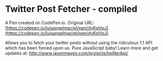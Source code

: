 # Twitter Post Fetcher - compiled

A Pen created on CodePen.io. Original URL: [https://codepen.io/luisangelmaciel/pen/dyKpVpJ](https://codepen.io/luisangelmaciel/pen/dyKpVpJ).

Allows you to fetch your twitter posts without using the ridiculous 1.1 API which has been forced upon us. Pure JavaScript baby! Learn more and get updates at:
http://www.jasonmayes.com/projects/twitterApi/
